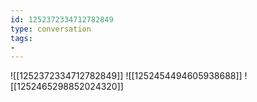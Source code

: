 ```yaml
---
id: 1252372334712782849
type: conversation
tags:
- 
---
```

![[1252372334712782849]]
![[1252454494605938688]]
![[1252465298852024320]]

